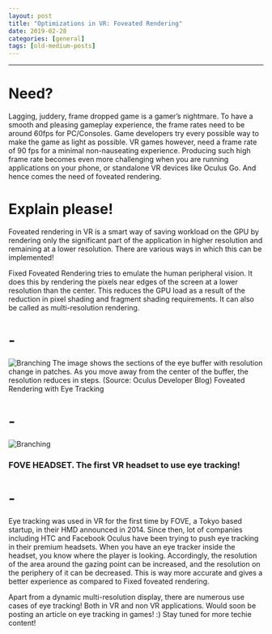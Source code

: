 ```yaml
---
layout: post
title: "Optimizations in VR: Foveated Rendering"
date: 2019-02-28
categories: [general]
tags: [old-medium-posts]
---
```

---

# Need?
Lagging, juddery, frame dropped game is a gamer’s nightmare. To have a smooth and pleasing gameplay experience, the frame rates need to be around 60fps for PC/Consoles. Game developers try every possible way to make the game as light as possible.
VR games however, need a frame rate of 90 fps for a minimal non-nauseating experience. Producing such high frame rate becomes even more challenging when you are running applications on your phone, or standalone VR devices like Oculus Go. And hence comes the need of foveated rendering.

# Explain please!
Foveated rendering in VR is a smart way of saving workload on the GPU by rendering only the significant part of the application in higher resolution and remaining at a lower resolution. There are various ways in which this can be implemented!

Fixed Foveated Rendering tries to emulate the human peripheral vision. It does this by rendering the pixels near edges of the screen at a lower resolution than the center. This reduces the GPU load as a result of the reduction in pixel shading and fragment shading requirements. It can also be called as multi-resolution rendering.

# -
![Branching](https://miro.medium.com/v2/resize:fit:1100/format:webp/1*RW0mWXkzFBuWFeYvLvErdg.jpeg)
The image shows the sections of the eye buffer with resolution change in patches. As you move away from the center of the buffer, the resolution reduces in steps. (Source: Oculus Developer Blog)
Foveated Rendering with Eye Tracking
# -
![Branching](https://i.kickstarter.com/assets/012/092/993/86ebbdda9a69243d277ce20f3175039e_original.png?anim=false&fit=cover&gravity=auto&height=873&origin=ugc&q=92&v=1463731223&width=1552&sig=XOgFD7HoDlj8WY1oZJy5BtSaM2cJp4NvAt10bzR8y9I%3D)
### FOVE HEADSET. The first VR headset to use eye tracking!
# -
Eye tracking was used in VR for the first time by FOVE, a Tokyo based startup, in their HMD announced in 2014. Since then, lot of companies including HTC and Facebook Oculus have been trying to push eye tracking in their premium headsets.
When you have an eye tracker inside the headset, you know where the player is looking. Accordingly, the resolution of the area around the gazing point can be increased, and the resolution on the periphery of it can be decreased. This is way more accurate and gives a better experience as compared to Fixed foveated rendering.

Apart from a dynamic multi-resolution display, there are numerous use cases of eye tracking! Both in VR and non VR applications. Would soon be posting an article on eye tracking in games! :) Stay tuned for more techie content!